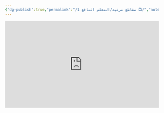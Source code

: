 ```yaml
---
{"dg-publish":true,"permalink":"/مقاطع مرئية/التعلم النافع 1 📺/","noteIcon":"✨"}
---
```


<div style="display: flex; justify-content: center;">
<iframe style="aspect-ratio: 16 / 9; width: 100% !important;" 
src="https://www.youtube.com/embed/qmm_wBEHbow?si=6WTwYKJeNaVqobY_" title="YouTube video player" frameborder="0" allow="accelerometer; autoplay; clipboard-write; encrypted-media; gyroscope; picture-in-picture; web-share" referrerpolicy="strict-origin-when-cross-origin" allowfullscreen></iframe>
</div>
